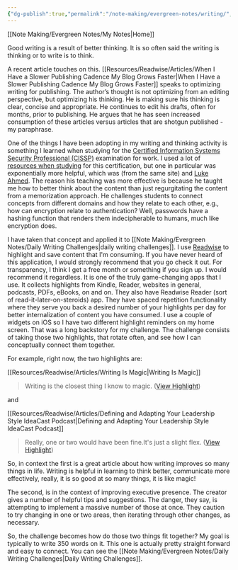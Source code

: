 ```yaml
---
{"dg-publish":true,"permalink":"/note-making/evergreen-notes/writing/","tags":["writing"],"created":"","updated":""}
---
```


[[Note Making/Evergreen Notes/My Notes\|Home]]

Good writing is a result of better thinking. It is so often said the writing is thinking or to write is to think. 

A recent article touches on this. [[Resources/Readwise/Articles/When I Have a Slower Publishing Cadence My Blog Grows Faster\|When I Have a Slower Publishing Cadence My Blog Grows Faster]] speaks to optimizing writing for publishing. The author’s thought is not optimizing from an editing perspective, but optimizing his thinking. He is making sure his thinking is clear, concise and appropriate. He continues to edit his drafts, often for months, prior to publishing. He argues that he has seen increased consumption of these articles versus articles that are shotgun published - my paraphrase. 

One of the things I have been adopting in my writing and thinking activity is something I learned when studying for the [Certified Information Systems Security Professional (CISSP)](https://www.isc2.org/Certifications/CISSP) examination for work. I used a lot of[ resources when studying](https://www.studynotesandtheory.com/single-post/How-Chad-Cracked-His-CISSP-Exam) for this certification, but one in particular was exponentially more helpful, which was (from the same site) and [Luke Ahmed](https://www.studynotesandtheory.com/). The reason his teaching was more effective is because he taught me how to better think about the content than just regurgitating the content from a memorization approach. He challenges students to connect concepts from different domains and how they relate to each other, e.g., how can encryption relate to authentication?  Well, passwords have a hashing function that renders them indecipherable to humans, much like encryption does.

I have taken that concept and applied it to [[Note Making/Evergreen Notes/Daily Writing Challenges\|daily writing challenges]]. I use [Readwise](https://readwise.io/i/chad35) to highlight and save content that I'm consuming. If you have never heard of this application, I would strongly recommend that you go check it out. For transparency, I think I get a free month or something if you sign up. I would recommend it regardless. It is one of the truly game-changing apps that I use. It collects highlights from Kindle, Reader, websites in general, podcasts, PDFs, eBooks, on and on. They also have Readwise Reader (sort of read-it-later-on-steroids) app. They have spaced repetition functionality where they serve you back a desired number of your highlights per day for better internalization of content you have consumed. I use a couple of widgets on iOS so I have two different highlight reminders on my home screen. That was a long backstory for my challenge. The challenge consists of taking those two highlights, that rotate often, and see how I can conceptually connect them together. 

For example, right now, the two highlights are:

[[Resources/Readwise/Articles/Writing Is Magic\|Writing Is Magic]] 
<div class="transclusion internal-embed is-loaded"><div class="markdown-embed">



> Writing is the closest thing I know to magic. ([View Highlight](https://read.readwise.io/read/01gm5nr1q22582tpcdxzjfhdba))

</div></div>

and

[[Resources/Readwise/Articles/Defining and Adapting Your Leadership Style  IdeaCast  Podcast\|Defining and Adapting Your Leadership Style  IdeaCast  Podcast]] 
<div class="transclusion internal-embed is-loaded"><div class="markdown-embed">



> Really, one or two would have been fine.It's just a slight flex. ([View Highlight](https://read.readwise.io/read/01gm6d3eg99tx4d56xxyt38bag))

</div></div>

So, in context the first is a great article about how writing improves so many things in life. Writing is helpful in learning to think better, communicate more effectively, really, it is so good at so many things, it is like magic!

The second, is in the context of improving executive presence. The creator gives a number of helpful tips and suggestions. The danger, they say, is attempting to implement a massive number of those at once. They caution to try changing in one or two areas, then iterating through other changes, as necessary.

So, the challenge becomes how do those two things fit together? My goal is typically to write 350 words on it. This one is actually pretty straight forward and easy to connect. You can see the [[Note Making/Evergreen Notes/Daily Writing Challenges\|Daily Writing Challenges]].
